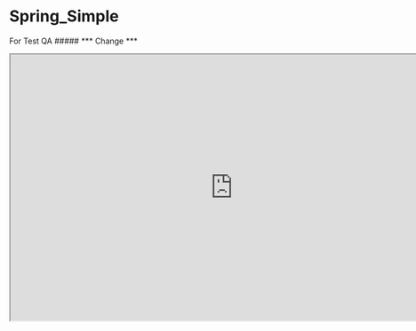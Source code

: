 Spring_Simple
=============
For Test QA #####
*** Change ***
<iframe src="https://codenvy-stg.com/ide-resources/share/project/artaleks9/Swing" width="800" height="480"></iframe>
